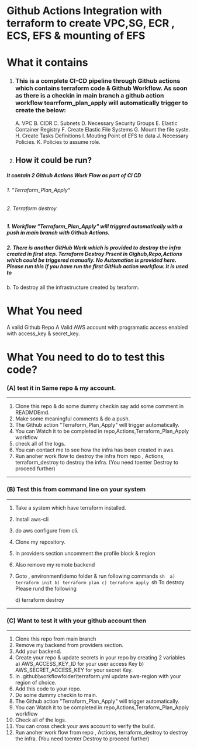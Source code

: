 Github Actions Integration with terraform to create VPC,SG, ECR , ECS, EFS & mounting of EFS
==================================================================================================
# What it contains
1. ### This is a complete CI-CD pipeline through Github actions which contains terraform code & Github Workflow. As soon as there is a checkin in main branch a github action workflow tearrform_plan_apply will automatically trigger to create the below:

    A. VPC
    B. CIDR
    C. Subnets
    D. Necessary Security Groups
    E. Elastic Container Registry
    F. Create Elastic File Systems
    G. Mount the file syste.
    H. Create Tasks Definitions
    I. Mouting Point of EFS to data
    J. Necessary Policies.
    K. Policies to assume role.

2. ## How it could be run?
##### It contain 2 Github Actions Work Flow as part of CI CD
   ###### 1. "Terraform_Plan_Apply"
   ###### 2. Terraform destroy

##### 1. Workflow "Terraform_Plan_Apply" will triggred automatically with a push in main branch with Github Actions.

##### 2. There is another GitHub Work which is provided to destroy the infra created in first step. Terraform Destroy Prsent in Gighub,Repo,Actions which could be triggered manually. No Automation is provided here. Please run this if you have run the first GitHub action workflow. It is used to 
b. To destroy all the infrastructure created by teraform.

What You need
===============
A valid Github Repo 
A Valid AWS account with programatic access enabled with access_key & secret_key.

What You need to do to test this code?
======================================
### (A) test it in Same repo & my account.
----------------------------------------
1. Clone this repo & do some dummy checkin say add some comment in READMDEmd.
2. Make some meaningful comments & do a push.
3. The Github action "Terraform_Plan_Apply" will trigger automatically.
4. You can Watch it to be completed in repo,Actions,Terraform_Plan_Apply workflow
5. check all of the logs.
6. You can contact me to see how the infra has been created in aws.
7. Run anoher work flow to destroy the infra from 
   repo , Actions, terraform_destroy to destroy the infra. (You need toenter Destroy to proceed further)
----------------------------------------------
### (B) Test this from command line on your system
------------------------------
1. Take a system which have terraform installed.
2. Install aws-cli
3. do aws configure from cli.
4. Clone my repository.
5. In providers section uncomment the profile block & region
6. Also remove my remote backend
7. Goto , environment\demo folder & run following commands
  ``sh 
   a) terraform init
   b) terraform plan
   c) terraform apply
  ``sh
   To destroy Please rund the following

   d) terraform destroy
-------------------------------------------------------
### (C) Want to test it with your github account then
---------------------------------------------------
1. Clone this repo from main branch
2. Remove my backend from providers section.
3. Add your backend.
4. Create your repo & update secrets in your repo by creating 2 variables 
    a) AWS_ACCESS_KEY_ID for your user access Key
    b) AWS_SECRET_ACCESS_KEY for your secret Key.
    <!-- c) AWS_REGION for your favourite region. -->
5. In .github\workflowfolder\terraform.yml update aws-region with your region of choice.
6. Add this code to your repo.
7. Do some dummy checkin to main.
8. The Github action "Terraform_Plan_Apply" will trigger automatically.
9. You can Watch it to be completed in repo,Actions,Terraform_Plan_Apply workflow
10. Check all of the logs.
11. You can cross check your aws account to verify the build.
12. Run anoher work flow from repo , Actions, terraform_destroy to destroy the infra. (You need toenter Destroy to proceed further)
